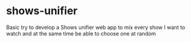 # shows-unifier
Basic try to develop a Shows unifier web app to mix every show I want to watch and at the same time be able to choose one at random
